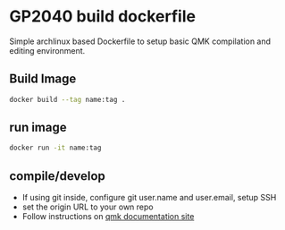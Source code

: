 # GP2040 build dockerfile

Simple archlinux based Dockerfile to setup basic QMK compilation and editing environment.

## Build Image

~~~bash
docker build --tag name:tag .
~~~

## run image

~~~bash
docker run -it name:tag
~~~

## compile/develop

* If using git inside, configure git user.name and user.email, setup SSH
* set the origin URL to your own repo
* Follow instructions on [qmk documentation site](doc.qmk.fm)

